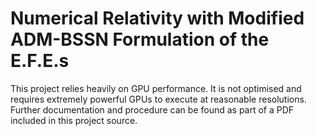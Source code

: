# Numerical Relativity with Modified ADM-BSSN Formulation of the E.F.E.s

This project relies heavily on GPU performance. It is not optimised and requires extremely powerful GPUs to execute at reasonable resolutions. 
Further documentation and procedure can be found as part of a PDF included in this project source.
